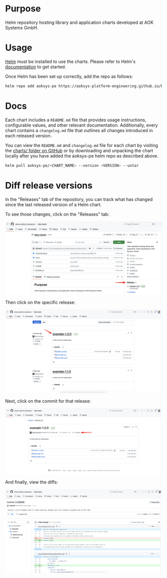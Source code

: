 # Purpose
Helm repository hosting library and application charts developed at AOK Systems GmbH.

# Usage
[Helm](https://helm.sh) must be installed to use the charts.  Please refer to
Helm's [documentation](https://helm.sh/docs) to get started.

Once Helm has been set up correctly, add the repo as follows:

```bash
helm repo add aoksys-pe https://aoksys-platform-engineering.github.io/helm-charts
```

# Docs
Each chart includes a ``README.md`` file that provides usage instructions, configurable values, and other relevant documentation.
Additionally, every chart contains a ``changelog.md`` file that outlines all changes introduced in each released version.

You can view the ``README.md`` and ``changelog.md`` file for each chart by visiting the [charts/ folder on GitHub](https://github.com/aoksys-platform-engineering/helm-charts/tree/main/charts)
or by downloading and unpacking the chart locally after you have added the aoksys-pe helm repo as described above.

```bash
helm pull aoksys-pe/<CHART_NAME> --version <VERSION> --untar
```

# Diff release versions
In the "Releases" tab of the repository, you can track what has changed since the last released version of a Helm chart.

To see those changes, click on the "Releases" tab:

![](images/diff-releases-1.jpg)

Then click on the specific release:

![](images/diff-releases-2.jpg)

Next, click on the commit for that release:

![](images/diff-releases-3.jpg)

And finally, view the diffs:

![](images/diff-releases-4.jpg)

